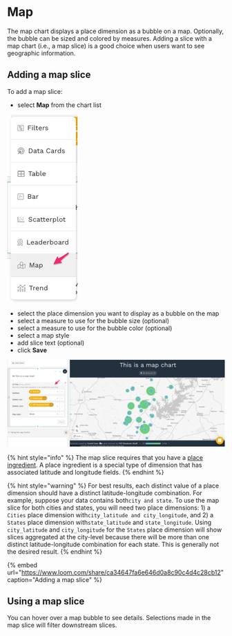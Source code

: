 # Map

The map chart displays a place dimension as a bubble on a map. Optionally, the bubble can be sized and colored by measures. Adding a slice with a map chart \(i.e., a map slice\) is a good choice when users want to see geographic information.  

## Adding a map slice

To add a map slice:

* select **Map** from the chart list

![](../../../.gitbook/assets/image%20%28244%29.png)

* select the place dimension you want to display as a bubble on the map
* select a measure to use for the bubble size \(optional\)
* select a measure to use for the bubble color \(optional\)
* select a map style
* add slice text \(optional\)
* click **Save**

![](../../../.gitbook/assets/image%20%28241%29.png)

{% hint style="info" %}
The map slice requires that you have a [place ingredient](../../data-sources/#dimensions).  A place ingredient is a special type of dimension that has associated latitude and longitude fields.
{% endhint %}

{% hint style="warning" %}
For best results, each distinct value of a place dimension should have a distinct latitude-longitude combination. For example, suppose your data contains both`city and state`.  To use the map slice for both cities and states, you will need two place dimensions: 1\) a `Cities` place dimension with`city_latitude and city_longitude`,  and 2\) a `States` place dimension with`state_latitude` and `state_longitude`. Using `city_latitude` and `city_longitude` for the `States` place dimension will show slices aggregated at the city-level because there will be more than one distinct latitude-longitude combination for each state. This is generally not the desired result. 
{% endhint %}

{% embed url="https://www.loom.com/share/ca34647fa6e646d0a8c90c4d4c28cb12" caption="Adding a map slice" %}

## Using a map slice

You can hover over a map bubble to see details. Selections made in the map slice will filter downstream slices. 



